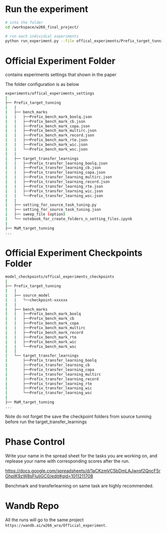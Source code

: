 # Run the experiment

```bash
# into the folder
cd /workspace/w266_final_project/

# run each individial experiments
python run_experiment.py --file offical_experiments/Prefix_target_tunning/bench_marks/Prefix_bench_marks_record.json
```


# Official Experiment Folder

contains experiments settings that shown in the paper

The folder configuration is as below

```bash
experiments/offical_experiments_settings
|   
├── Prefix_target_tunning
|   |
|   ├── bench_marks
|   |   ├──Prefix_bench_mark_boolq.json
|   |   ├──Prefix_bench_mark_cb.json
|   |   ├──Prefix_bench_mark_copa.json
|   |   ├──Prefix_bench_mark_multirc.json
|   |   ├──Prefix_bench_mark_record.json
|   |   ├──Prefix_bench_mark_rte.json
|   |   ├──Prefix_bench_mark_wic.json
|   |   └──Prefix_bench_mark_wsc.json
|   |
|   ├── target_transfer_learnings
|   |   ├──Prefix_transfer_learning_boolq.json
|   |   ├──Prefix_transfer_learning_cb.json
|   |   ├──Prefix_transfer_learning_copa.json
|   |   ├──Prefix_transfer_learning_multirc.json
|   |   ├──Prefix_transfer_learning_record.json
|   |   ├──Prefix_transfer_learning_rte.json
|   |   ├──Prefix_transfer_learning_wic.json
|   |   └──Prefix_transfer_learning_wsc.json
|   |
|   ├── setting_for_source_task_tuning.py
|   ├── setting_for_source_task_tuning.json
|   ├── sweep_file (option)
|   └── notebook_for_create_folders_n_setting_files.ipynb
|   
├── MaM_target_tunning
...
```

# Official Experiment Checkpoints Folder

```bash
model_checkpoints/offical_experiments_checkpoints
|   
├── Prefix_target_tunning
|   |
|   ├── source_model
|   |   └──checkpoint-xxxxxx
|   |
|   ├── bench_marks
|   |   ├──Prefix_bench_mark_boolq
|   |   ├──Prefix_bench_mark_cb
|   |   ├──Prefix_bench_mark_copa
|   |   ├──Prefix_bench_mark_multirc
|   |   ├──Prefix_bench_mark_record
|   |   ├──Prefix_bench_mark_rte
|   |   ├──Prefix_bench_mark_wic
|   |   └──Prefix_bench_mark_wsc
|   |
|   └── target_transfer_learnings
|       ├──Prefix_transfer_learning_boolq
|       ├──Prefix_transfer_learning_cb
|       ├──Prefix_transfer_learning_copa
|       ├──Prefix_transfer_learning_multirc
|       ├──Prefix_transfer_learning_record
|       ├──Prefix_transfer_learning_rte
|       ├──Prefix_transfer_learning_wic
|       └──Prefix_transfer_learning_wsc
|   
├── MaM_target_tunning
...
```

Note do not forget the save the checkpoint folders from source tunning before run the target_transfer_learnings

# Phase Control

Write your name in the spread sheet for the tasks you are working on, and replease your name with corresponding scores after the run.

https://docs.google.com/spreadsheets/d/1aCKzmVC5bDmLAJwrqf2QncF5rGhpIK9zW8sFluIjGC0/edit#gid=1011211708

Benchmark and transferlearning on same task are highly recommended.

# Wandb Repo

All the runs will go to the same project `https://wandb.ai/w266_wra/Official_experiment`.